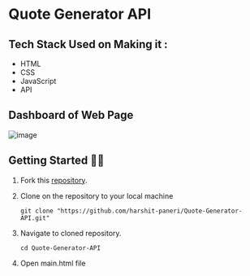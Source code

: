 # Quote Generator API

## Tech Stack Used on Making it : 
* HTML
* CSS 
* JavaScript
* API

## Dashboard of Web Page
![image](https://user-images.githubusercontent.com/82382478/197945224-f841954b-de04-4cbc-8621-aaba84046aca.png)

## Getting Started 🤩🤗

1. Fork this [repository](https://github.com/harshit-paneri/Quote-Generator-API/fork).
2. Clone on the repository to your local machine

    ```
    git clone "https://github.com/harshit-paneri/Quote-Generator-API.git"
    ```

3. Navigate to cloned repository.
    ```
    cd Quote-Generator-API
    ```
4. Open main.html file
